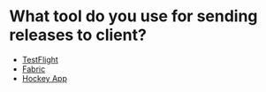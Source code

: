 # What tool do you use for sending releases to client?

- [TestFlight](https://www.youtube.com/watch?v=6tydk4Fc-tg)
- [Fabric](https://get.fabric.io/)
- [Hockey App](https://hockeyapp.net/apps/)
